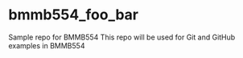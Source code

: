 # bmmb554_foo_bar
Sample repo for BMMB554
This repo will be used for Git and GitHub examples in BMMB554
